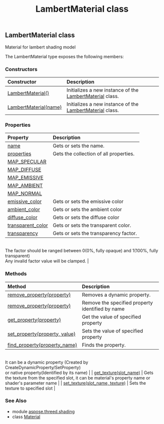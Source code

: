 ﻿---
title: LambertMaterial class
second_title: Aspose.3D for Python via .NET API References
description: 
type: docs
weight: 10
url: /python-net/aspose.threed.shading/lambertmaterial/
is_root: false
---

## LambertMaterial class

Material for lambert shading model



The LambertMaterial type exposes the following members:

### Constructors
| Constructor | Description |
| :- | :- |
| [LambertMaterial()](/3d/python-net/aspose.threed.shading/lambertmaterial/__init__/#) | Initializes a new instance of the [LambertMaterial](/3d/python-net/aspose.threed.shading/lambertmaterial) class. |
| [LambertMaterial(name)](/3d/python-net/aspose.threed.shading/lambertmaterial/__init__/#str) | Initializes a new instance of the [LambertMaterial](/3d/python-net/aspose.threed.shading/lambertmaterial) class. |


### Properties
| Property | Description |
| :- | :- |
| [name](/3d/python-net/aspose.threed.shading/lambertmaterial/name) | Gets or sets the name. |
| [properties](/3d/python-net/aspose.threed.shading/lambertmaterial/properties) | Gets the collection of all properties. |
| [MAP_SPECULAR](/3d/python-net/aspose.threed.shading/lambertmaterial/MAP_SPECULAR) |  |
| [MAP_DIFFUSE](/3d/python-net/aspose.threed.shading/lambertmaterial/MAP_DIFFUSE) |  |
| [MAP_EMISSIVE](/3d/python-net/aspose.threed.shading/lambertmaterial/MAP_EMISSIVE) |  |
| [MAP_AMBIENT](/3d/python-net/aspose.threed.shading/lambertmaterial/MAP_AMBIENT) |  |
| [MAP_NORMAL](/3d/python-net/aspose.threed.shading/lambertmaterial/MAP_NORMAL) |  |
| [emissive_color](/3d/python-net/aspose.threed.shading/lambertmaterial/emissive_color) | Gets or sets the emissive color |
| [ambient_color](/3d/python-net/aspose.threed.shading/lambertmaterial/ambient_color) | Gets or sets the ambient color |
| [diffuse_color](/3d/python-net/aspose.threed.shading/lambertmaterial/diffuse_color) | Gets or sets the diffuse color |
| [transparent_color](/3d/python-net/aspose.threed.shading/lambertmaterial/transparent_color) | Gets or sets the transparent color. |
| [transparency](/3d/python-net/aspose.threed.shading/lambertmaterial/transparency) | Gets or sets the transparency factor.<br/>            The factor should be ranged between 0(0%, fully opaque) and 1(100%, fully transparent)<br/>            Any invalid factor value will be clamped. |


### Methods
| Method | Description |
| :- | :- |
| [remove_property(property)](/3d/python-net/aspose.threed.shading/lambertmaterial/remove_property/#Property) | Removes a dynamic property. |
| [remove_property(property)](/3d/python-net/aspose.threed.shading/lambertmaterial/remove_property/#str) | Remove the specified property identified by name |
| [get_property(property)](/3d/python-net/aspose.threed.shading/lambertmaterial/get_property/#str) | Get the value of specified property |
| [set_property(property, value)](/3d/python-net/aspose.threed.shading/lambertmaterial/set_property/#str-any) | Sets the value of specified property |
| [find_property(property_name)](/3d/python-net/aspose.threed.shading/lambertmaterial/find_property/#str) | Finds the property.<br/>            It can be a dynamic property (Created by CreateDynamicProperty/SetProperty) <br/>            or native property(Identified by its name) |
| [get_texture(slot_name)](/3d/python-net/aspose.threed.shading/lambertmaterial/get_texture/#str) | Gets the texture from the specified slot, it can be material's property name or shader's parameter name |
| [set_texture(slot_name, texture)](/3d/python-net/aspose.threed.shading/lambertmaterial/set_texture/#str-TextureBase) | Sets the texture to specified slot |


### See Also

* module [aspose.threed.shading](../)
* class [Material](/3d/python-net/aspose.threed.shading/material)
